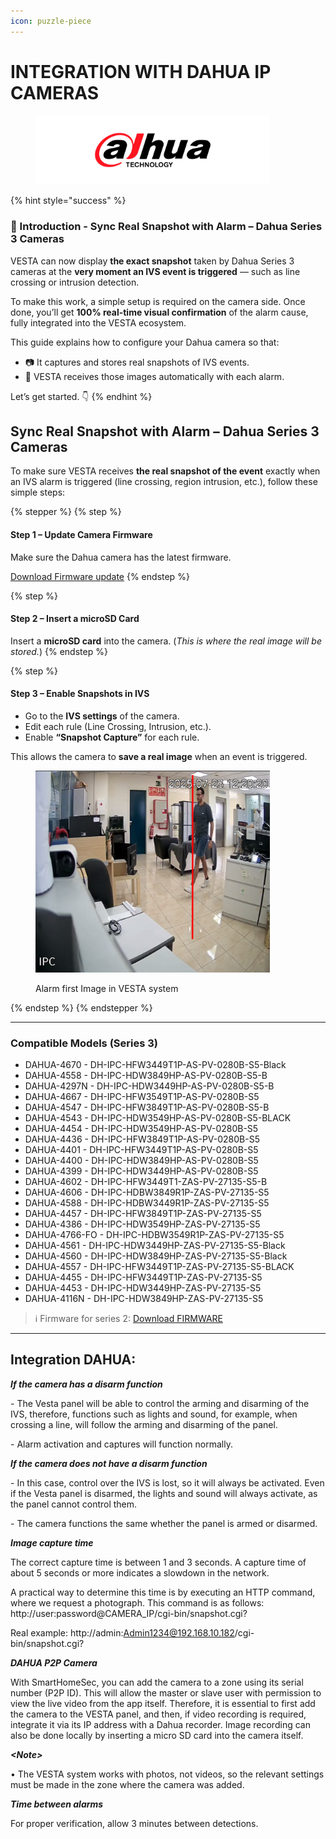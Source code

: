 ```yaml
---
icon: puzzle-piece
---
```


# INTEGRATION WITH DAHUA IP CAMERAS

<figure><img src="../.gitbook/assets/image (1) (1) (1) (1) (1) (1) (1) (1) (1) (1) (1) (1).png" alt="" width="375"><figcaption></figcaption></figure>

{% hint style="success" %}
### 🎯 Introduction - Sync Real Snapshot with Alarm – Dahua Series 3 Cameras

VESTA can now display **the exact snapshot** taken by Dahua Series 3 cameras at the **very moment an IVS event is triggered** — such as line crossing or intrusion detection.

To make this work, a simple setup is required on the camera side. Once done, you’ll get **100% real-time visual confirmation** of the alarm cause, fully integrated into the VESTA ecosystem.

This guide explains how to configure your Dahua camera so that:

* 📷 It captures and stores real snapshots of IVS events.
* 🔄 VESTA receives those images automatically with each alarm.

Let’s get started. 👇
{% endhint %}

## Sync Real Snapshot with Alarm – Dahua Series 3 Cameras

To make sure VESTA receives **the real snapshot of the event** exactly when an IVS alarm is triggered (line crossing, region intrusion, etc.), follow these simple steps:

{% stepper %}
{% step %}
#### Step 1 – Update Camera Firmware

Make sure the Dahua camera has the latest firmware.

<a href="https://drive.google.com/file/d/1_E4gALQLkPwMRePfONcUMF9Gx5o7KanM/view?usp=drive_link" class="button primary" data-icon="down-to-bracket">Download Firmware update</a>
{% endstep %}

{% step %}
#### Step 2 – Insert a microSD Card

Insert a **microSD card** into the camera. (_This is where the real image will be stored._)
{% endstep %}

{% step %}
#### Step 3 – Enable Snapshots in IVS

* Go to the **IVS settings** of the camera.
* Edit each rule (Line Crossing, Intrusion, etc.).
* Enable **“Snapshot Capture”** for each rule.

This allows the camera to **save a real image** when an event is triggered.

<figure><img src="../.gitbook/assets/image (352).png" alt="Alarm Image in VESTA " width="375"><figcaption><p>Alarm first Image in VESTA system</p></figcaption></figure>
{% endstep %}
{% endstepper %}

***

### Compatible Models (Series 3)

* DAHUA-4670 - DH-IPC-HFW3449T1P-AS-PV-0280B-S5-Black
* DAHUA-4558 - DH-IPC-HDW3849HP-AS-PV-0280B-S5-B
* DAHUA-4297N - DH-IPC-HDW3449HP-AS-PV-0280B-S5-B
* DAHUA-4667 - DH-IPC-HFW3549T1P-AS-PV-0280B-S5
* DAHUA-4547 - DH-IPC-HFW3849T1P-AS-PV-0280B-S5-B
* DAHUA-4543 - DH-IPC-HDW3549HP-AS-PV-0280B-S5-BLACK
* DAHUA-4454 - DH-IPC-HDW3549HP-AS-PV-0280B-S5
* DAHUA-4436 - DH-IPC-HFW3849T1P-AS-PV-0280B-S5
* DAHUA-4401 - DH-IPC-HFW3449T1P-AS-PV-0280B-S5
* DAHUA-4400 - DH-IPC-HDW3849HP-AS-PV-0280B-S5
* DAHUA-4399 - DH-IPC-HDW3449HP-AS-PV-0280B-S5
* DAHUA-4602 - DH-IPC-HFW3449T1-ZAS-PV-27135-S5-B
* DAHUA-4606 - DH-IPC-HDBW3849R1P-ZAS-PV-27135-S5
* DAHUA-4588 - DH-IPC-HDBW3449R1P-ZAS-PV-27135-S5
* DAHUA-4457 - DH-IPC-HFW3849T1P-ZAS-PV-27135-S5
* DAHUA-4386 - DH-IPC-HDW3549HP-ZAS-PV-27135-S5
* DAHUA-4766-FO - DH-IPC-HDBW3549R1P-ZAS-PV-27135-S5
* DAHUA-4561 - DH-IPC-HDW3449HP-ZAS-PV-27135-S5-Black
* DAHUA-4560 - DH-IPC-HDW3849HP-ZAS-PV-27135-S5-Black
* DAHUA-4557 - DH-IPC-HFW3449T1P-ZAS-PV-27135-S5-BLACK
* DAHUA-4455 - DH-IPC-HFW3449T1P-ZAS-PV-27135-S5
* DAHUA-4453 - DH-IPC-HDW3449HP-ZAS-PV-27135-S5
* DAHUA-4116N - DH-IPC-HDW3849HP-ZAS-PV-27135-S5

> ℹ️ Firmware for series 2: [Download FIRMWARE](https://drive.google.com/drive/folders/1thS-QK6UmKX14amsHNiuCVVx--nTSaMI)



***

## Integration **DAHUA**:

_**If the camera has a disarm function**_

\- The Vesta panel will be able to control the arming and disarming of the IVS, therefore, functions such as lights and sound, for example, when crossing a line, will follow the arming and disarming of the panel.

\- Alarm activation and captures will function normally.

_**If the camera does not have a disarm function**_

\- In this case, control over the IVS is lost, so it will always be activated. Even if the Vesta panel is disarmed, the lights and sound will always activate, as the panel cannot control them.

\- The camera functions the same whether the panel is armed or disarmed.

_**Image capture time**_

The correct capture time is between 1 and 3 seconds. A capture time of about 5 seconds or more indicates a slowdown in the network.

A practical way to determine this time is by executing an HTTP command, where we request a photograph. This command is as follows: http://user:password@CAMERA\_IP/cgi-bin/snapshot.cgi?

Real example: http://admin:Admin1234@192.168.10.182/cgi-bin/snapshot.cgi?

_**DAHUA P2P Camera**_

With SmartHomeSec, you can add the camera to a zone using its serial number (P2P ID). This will allow the master or slave user with permission to view the live video from the app itself. Therefore, it is essential to first add the camera to the VESTA panel, and then, if video recording is required, integrate it via its IP address with a Dahua recorder. Image recording can also be done locally by inserting a micro SD card into the camera itself.

_**\<Note>**_

• The VESTA system works with photos, not videos, so the relevant settings must be made in the zone where the camera was added.

_**Time between alarms**_

For proper verification, allow 3 minutes between detections.
